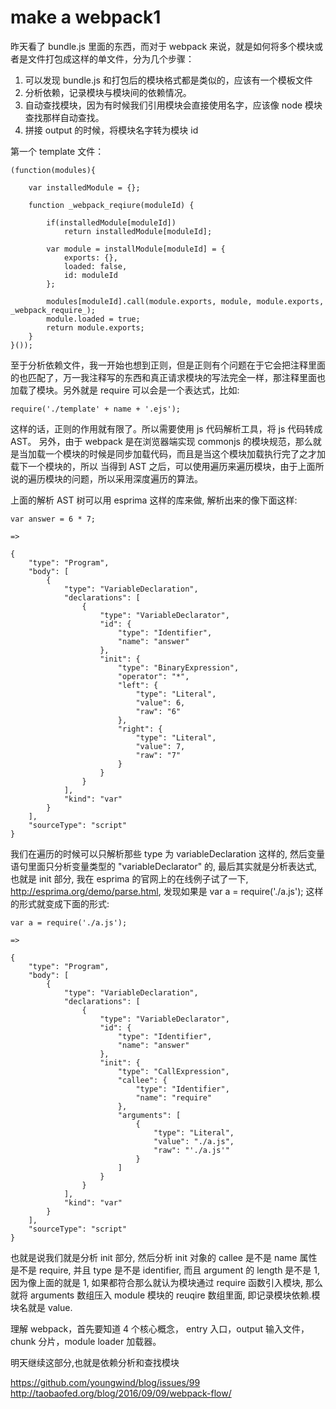 # make a webpack1

昨天看了 bundle.js 里面的东西，而对于 webpack 来说，就是如何将多个模块或者是文件打包成这样的单文件，分为几个步骤：
1. 可以发现 bundle.js 和打包后的模块格式都是类似的，应该有一个模板文件
2. 分析依赖，记录模块与模块间的依赖情况。
3. 自动查找模块，因为有时候我们引用模块会直接使用名字，应该像 node 模块查找那样自动查找。
4. 拼接 output 的时候，将模块名字转为模块 id

第一个 template 文件：
```
(function(modules){

	var installedModule = {};

	function _webpack_reqiure(moduleId) {

		if(installedModule[moduleId])
			return installedModule[moduleId];
		
		var module = installModule[moduleId] = {
			exports: {},
			loaded: false,
			id: moduleId
		};

		modules[moduleId].call(module.exports, module, module.exports, _webpack_require_);
		module.loaded = true;
		return module.exports;
	}
}()); 
```
至于分析依赖文件，我一开始也想到正则，但是正则有个问题在于它会把注释里面的也匹配了，万一我注释写的东西和真正请求模块的写法完全一样，那注释里面也加载了模块。另外就是 require 可以会是一个表达式，比如:
```
require('./template' + name + '.ejs');
```
这样的话，正则的作用就有限了。所以需要使用 js 代码解析工具，将 js 代码转成 AST。
另外，由于 webpack 是在浏览器端实现 commonjs 的模块规范，那么就是当加载一个模块的时候是同步加载代码，而且是当这个模块加载执行完了之才加载下一个模块的，所以
当得到 AST 之后，可以使用遍历来遍历模块，由于上面所说的遍历模块的问题，所以采用深度遍历的算法。

上面的解析 AST 树可以用 esprima 这样的库来做, 解析出来的像下面这样:
```
var answer = 6 * 7;  

=> 

{
    "type": "Program",
    "body": [
        {
            "type": "VariableDeclaration",
            "declarations": [
                {
                    "type": "VariableDeclarator",
                    "id": {
                        "type": "Identifier",
                        "name": "answer"
                    },
                    "init": {
                        "type": "BinaryExpression",
                        "operator": "*",
                        "left": {
                            "type": "Literal",
                            "value": 6,
                            "raw": "6"
                        },
                        "right": {
                            "type": "Literal",
                            "value": 7,
                            "raw": "7"
                        }
                    }
                }
            ],
            "kind": "var"
        }
    ],
    "sourceType": "script"
}
``` 
我们在遍历的时候可以只解析那些 type 为 variableDeclaration 这样的, 然后变量语句里面只分析变量类型的 "variableDeclarator" 的, 最后其实就是分析表达式, 也就是 init 部分, 
我在 esprima 的官网上的在线例子试了一下, http://esprima.org/demo/parse.html, 发现如果是 var a = require('./a.js'); 这样的形式就变成下面的形式:
```
var a = require('./a.js');

=> 

{
    "type": "Program",
    "body": [
        {
            "type": "VariableDeclaration",
            "declarations": [
                {
                    "type": "VariableDeclarator",
                    "id": {
                        "type": "Identifier",
                        "name": "answer"
                    },
                    "init": {
                        "type": "CallExpression",
                        "callee": {
                            "type": "Identifier",
                            "name": "require"
                        },
                        "arguments": [
                            {
                                "type": "Literal",
                                "value": "./a.js",
                                "raw": "'./a.js'"
                            }
                        ]
                    }
                }
            ],
            "kind": "var"
        }
    ],
    "sourceType": "script"
}
```
也就是说我们就是分析 init 部分, 然后分析 init 对象的 callee 是不是 name 属性是不是 require, 并且 type 是不是 identifier, 而且 argument 的 length 是不是 1, 因为像上面的就是 1, 如果都符合那么就认为模块通过 require 函数引入模块, 那么就将 arguments 数组压入 module 模块的 reuqire 数组里面, 即记录模块依赖.模块名就是 value.


理解 webpack，首先要知道 4 个核心概念， entry 入口，output 输入文件，chunk 分片，module loader 加载器。

明天继续这部分,也就是依赖分析和查找模块

https://github.com/youngwind/blog/issues/99
http://taobaofed.org/blog/2016/09/09/webpack-flow/